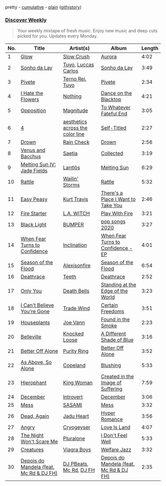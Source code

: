 pretty - [cumulative](https://github.com/nikolasrangel/spotify-playlist-archive/blob/master/playlists/cumulative/Discover%20Weekly.md) - [plain](https://github.com/nikolasrangel/spotify-playlist-archive/blob/master/playlists/plain/37i9dQZEVXcOWvAufGOMte) ([githistory](https://github.githistory.xyz/nikolasrangel/spotify-playlist-archive/blob/master/playlists/plain/37i9dQZEVXcOWvAufGOMte))

### [Discover Weekly](https://open.spotify.com/playlist/37i9dQZEVXcOWvAufGOMte)

> Your weekly mixtape of fresh music. Enjoy new music and deep cuts picked for you. Updates every Monday.

| No. | Title | Artist(s) | Album | Length |
|---|---|---|---|---|
| 1 | [Glow](https://open.spotify.com/track/6Y185DCfJ2mCI7aU65WdJl) | [Slow Crush](https://open.spotify.com/artist/3nOrhUtscermNwmfBQRZZv) | [Aurora](https://open.spotify.com/album/6GSS7qv0QGIdTyvbbd8yZd) | 4:02 |
| 2 | [Sonho da Lay](https://open.spotify.com/track/7oxZ7GdNNZX8Ma98Ko8KEh) | [Tuyo](https://open.spotify.com/artist/3Ujv6sa60JRiaxS8RVuNOj), [Luccas Carlos](https://open.spotify.com/artist/5WFFFHVqeVk5tLuYh2KjQy) | [Sonho da Lay](https://open.spotify.com/album/3tf7Yykh2xpWrtwiMYsIr1) | 3:49 |
| 3 | [Pivete](https://open.spotify.com/track/7t1MPoHQmfF7rzPR1UeNWE) | [Terno Rei](https://open.spotify.com/artist/7c8kQb9AUntvapfnuC3IhF), [Tuyo](https://open.spotify.com/artist/3Ujv6sa60JRiaxS8RVuNOj) | [Pivete](https://open.spotify.com/album/0q8WmPAeWuFcrMKkNOE3ai) | 2:34 |
| 4 | [I Hate the Flowers](https://open.spotify.com/track/6U1BjvVwE9hDCasACGvguA) | [Nothing](https://open.spotify.com/artist/60mqEPQp1eNjuwt1Z4yL4J) | [Dance on the Blacktop](https://open.spotify.com/album/4LSHNiX2fM8eKv4TyosARZ) | 4:21 |
| 5 | [Opposition](https://open.spotify.com/track/0xm3AzLcqzFWZ1apGfrjai) | [Magnitude](https://open.spotify.com/artist/2NwDYPbgMbSAXLbTL0VaUQ) | [To Whatever Fateful End](https://open.spotify.com/album/3LqykydnYpCjFJ73Jwqq19) | 3:05 |
| 6 | [4](https://open.spotify.com/track/55p1Ghm6S69PHd7mztbXgb) | [aesthetics across the color line](https://open.spotify.com/artist/2LIbt6rXK8cLvUImb6Kpgm) | [Self-Titled](https://open.spotify.com/album/4cQamBVa2ZwFMR9OqDinOt) | 2:27 |
| 7 | [Drown](https://open.spotify.com/track/4XWOjyiIaVrnINY0PyNqII) | [Rain Check](https://open.spotify.com/artist/7i7xFAtYaCxJTAejGDQYSj) | [Drown](https://open.spotify.com/album/4GghEuP2opVeAXD56ub8z4) | 2:56 |
| 8 | [Venus and Bacchus](https://open.spotify.com/track/10G4c1yAJymTIKTvPYP2Pm) | [Saetia](https://open.spotify.com/artist/5piONaqFh85tIjxSQgZuWA) | [Collected](https://open.spotify.com/album/63tBBmuRFk2tTIF4AeffOU) | 3:19 |
| 9 | [Melting Sun IV: Jade Fields](https://open.spotify.com/track/1GM34ehWYHU7v86YhaBEnc) | [Lantlôs](https://open.spotify.com/artist/1cbBzQxiKcZCsit68iTbTJ) | [Melting Sun](https://open.spotify.com/album/214nf2L35OVQLhX7yUyfKQ) | 6:29 |
| 10 | [Rattle](https://open.spotify.com/track/08T0eRz0QPfsOqivzIOBRG) | [Wailin' Storms](https://open.spotify.com/artist/2e1J5JQpROgSuT7RcsUbZ2) | [Rattle](https://open.spotify.com/album/4OTfKCxIygex4olgHHxPYu) | 5:32 |
| 11 | [Easy Peasy](https://open.spotify.com/track/6cv83eRWp3LIjFqTWGD1wi) | [Kurt Travis](https://open.spotify.com/artist/5vSV3fKlUjklNyydqxyN0s) | [There's a Place I Want to Take You](https://open.spotify.com/album/3vH2JjvPxdyqv7DHTOVuQf) | 2:46 |
| 12 | [Fire Starter](https://open.spotify.com/track/0xItC9ZfxTpVK7OtbfNALN) | [L.A. WITCH](https://open.spotify.com/artist/4VIQa9l1HW6VPhR9IdJS8C) | [Play With Fire](https://open.spotify.com/album/2OzWog935E68TVZAj8Ja2d) | 3:21 |
| 13 | [Black Light](https://open.spotify.com/track/0HIoqptSi0bei1EkpZ9FNT) | [BUMPER](https://open.spotify.com/artist/4fzRRClf1bZ6y550CzhcqV) | [pop songs 2020](https://open.spotify.com/album/3aq7whJpYQjC5m2GGENivF) | 3:27 |
| 14 | [When Fear Turns to Confidence](https://open.spotify.com/track/4PDCRvKYj0sFrZlndY6eH4) | [Inclination](https://open.spotify.com/artist/4b3YHpER4myVsne2QK3kXe) | [When Fear Turns to Confidence - EP](https://open.spotify.com/album/3IRgq6nox2XKMRviJWGaBe) | 4:01 |
| 15 | [Season of the Flood](https://open.spotify.com/track/1Loys2CB8Gwa0VKH6ywoNc) | [Alexisonfire](https://open.spotify.com/artist/53RsXctnNmj9oKXvcbvzI2) | [Season of the Flood](https://open.spotify.com/album/0vwBGkJ4skQD7lAq9P7NBm) | 6:54 |
| 16 | [Deathrace](https://open.spotify.com/track/43TwKYflrnJ4evLlfAdqrb) | [Teeth](https://open.spotify.com/artist/7yNndyXadKRvmkmK1reF3F) | [Deathrace](https://open.spotify.com/album/1t7C0ONiMpVUEvVWQZIfqx) | 2:52 |
| 17 | [Only You](https://open.spotify.com/track/0FkioqBagJRKq0hVHU4BEu) | [Death Bells](https://open.spotify.com/artist/14aKkOrkqm6amS81rUMZPg) | [Standing at the Edge of the World](https://open.spotify.com/album/7dJVwXnsYKy7wgA6ShXzmY) | 3:23 |
| 18 | [I Can't Believe You're Gone](https://open.spotify.com/track/7ukWK4PxyTYpAAfDItZqrb) | [Trade Wind](https://open.spotify.com/artist/3FCfL4lKWE7vm3mCcOd570) | [Certain Freedoms](https://open.spotify.com/album/2zgX93YT7pXQdPr4AOYHUs) | 3:51 |
| 19 | [Houseplants](https://open.spotify.com/track/2mbqBIr7xBP9bc9ncCxaAV) | [Joe Vann](https://open.spotify.com/artist/4sjzQ6LenQjUsRb6g0sHuq) | [Found in the Smoke](https://open.spotify.com/album/1Il3YQLuH3R9LlW9He6G06) | 2:23 |
| 20 | [Belleville](https://open.spotify.com/track/4cIrfY4E2ficiQgzbLkgP4) | [Knocked Loose](https://open.spotify.com/artist/4qrHkx5cgWIslciLXUMrYw) | [A Different Shade of Blue](https://open.spotify.com/album/11WUfiZzG997kQ5Sglqkkp) | 3:16 |
| 21 | [Better Off Alone](https://open.spotify.com/track/5J9y36dALxOozE4aZjAL1j) | [Purity Ring](https://open.spotify.com/artist/1TtJ8j22Roc24e2Jx3OcU4) | [Better Off Alone](https://open.spotify.com/album/7JsNiZN7qYUOwBmWRvk9EK) | 3:52 |
| 22 | [As Above, So Alone](https://open.spotify.com/track/6sMTcQVTTFpyvhEJr01OTl) | [Copeland](https://open.spotify.com/artist/31HpswGOiF0Mc2wm11sIoN) | [Blushing](https://open.spotify.com/album/0UpUBS0FJBUq0iTGp61GMx) | 5:33 |
| 23 | [Hierophant](https://open.spotify.com/track/78LZ6vvP4wXiPmtffYTpJl) | [King Woman](https://open.spotify.com/artist/4C20AUsp5T2VNHmzSTSzYn) | [Created in the Image of Suffering](https://open.spotify.com/album/3Hfzq8ppZoC0pkwTuEMF4g) | 7:59 |
| 24 | [December](https://open.spotify.com/track/63CWRhFuTxwv2oFAoaGtEH) | [Introvert](https://open.spotify.com/artist/7FwkSwnzWbhUzwJEwlqlJw) | [December](https://open.spotify.com/album/3H69MrgNv9Oc0zsam8VYQ9) | 3:06 |
| 25 | [Mess](https://open.spotify.com/track/0qGy2mmBbemdvjHy1cfmrD) | [SASAMI](https://open.spotify.com/artist/4pdoRs7yHNXakMobf8M9Oz) | [Mess](https://open.spotify.com/album/3RYjGPpZvBQmNHu9QUUywN) | 3:32 |
| 26 | [Dead, Again](https://open.spotify.com/track/03Q3ytaGt02fUewWo9fJW0) | [Jadu Heart](https://open.spotify.com/artist/7vjRpVXoecwKTEsrb9iscj) | [Hyper Romance](https://open.spotify.com/album/08oR5PmpCJQ9FfWjsQtpXc) | 3:56 |
| 27 | [Angry](https://open.spotify.com/track/1XToPPBQ4ilKVjgkpelwoY) | [Cryogeyser](https://open.spotify.com/artist/3BORonJcAjc2wbSv1DXbTZ) | [Love Is Land](https://open.spotify.com/album/47MrkGI8PvcMol6ZWF4E6o) | 4:07 |
| 28 | [The Night Won't Scare Me](https://open.spotify.com/track/2xeahXRTCYtRWr7DzYVxpf) | [Pluralone](https://open.spotify.com/artist/5jQsMNuCW0iZeFTz6YUK8K) | [I Don't Feel Well](https://open.spotify.com/album/07sbMYttM9R2K2i0zg9jjD) | 5:33 |
| 29 | [Creatures](https://open.spotify.com/track/3FU8jY6VT1JpWEuv8EElPf) | [Viagra Boys](https://open.spotify.com/artist/2nAKP6etu8wXNnezKXgqgg) | [Welfare Jazz](https://open.spotify.com/album/6Kni5BJN0cqBMXqANtHGG8) | 3:32 |
| 30 | [Depois do Mandela (feat. Mc Rd & DJ FH)](https://open.spotify.com/track/4EhrWoLiTM6X0pb2iYcQuB) | [DJ PBeats](https://open.spotify.com/artist/6tQDQivRhULyEMBCneS7f9), [Mc Rd](https://open.spotify.com/artist/6ugw7JCu0AG7txRcRAxU8d), [DJ FH](https://open.spotify.com/artist/63dV6JdcBZ7kktfopeHqbm) | [Depois do Mandela (feat. Mc Rd & DJ FH)](https://open.spotify.com/album/0Wnitljb3h14XblVW0HicZ) | 2:35 |